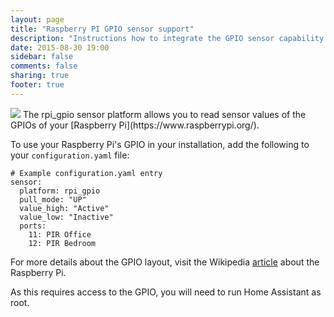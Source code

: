 ```yaml
---
layout: page
title: "Raspberry PI GPIO sensor support"
description: "Instructions how to integrate the GPIO sensor capability of a Raspberry PI into Home Assistant."
date: 2015-08-30 19:00
sidebar: false
comments: false
sharing: true
footer: true
---
```


<img src='/images/supported_brands/raspberry-pi.png' class='brand pull-right' />
The rpi_gpio sensor platform allows you to read sensor values of the GPIOs of your [Raspberry Pi](https://www.raspberrypi.org/).

To use your Raspberry Pi's GPIO in your installation, add the following to your `configuration.yaml` file:

```
# Example configuration.yaml entry
sensor:
  platform: rpi_gpio
  pull_mode: "UP"
  value_high: "Active"
  value_low: "Inactive"
  ports:
    11: PIR Office
    12: PIR Bedroom
```

For more details about the GPIO layout, visit the Wikipedia [article](https://en.wikipedia.org/wiki/Raspberry_Pi#GPIO_connector) about the Raspberry Pi.

<p class='note warning'>
As this requires access to the GPIO, you will need to run Home Assistant as root.
</p>


